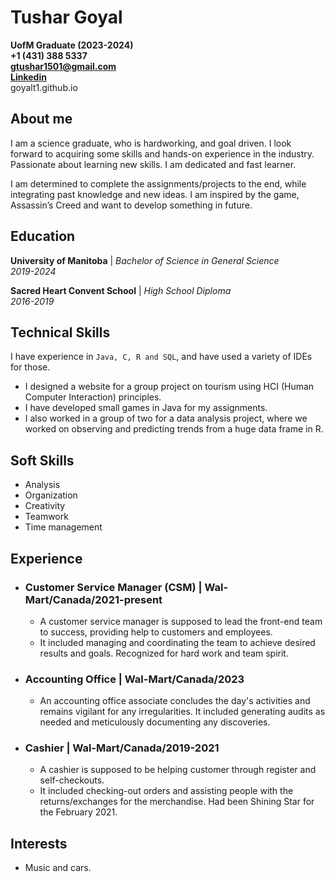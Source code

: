 # Tushar Goyal  

**UofM Graduate (2023-2024)**  
**+1 (431) 388 5337  
gtushar1501@gmail.com  
[Linkedin](https://linkedin.com/in/goyalt)**  
goyalt1.github.io

## About me
I am a science graduate, who is hardworking, 
and goal driven. I look forward to acquiring some skills 
and hands-on experience in the industry. Passionate 
about learning new skills. I am dedicated and fast 
learner.

I am determined to complete the assignments/projects 
to the end, while integrating past knowledge 
and new ideas. I am inspired by the game, Assassin’s Creed 
and want to develop something in future.


## Education

**University of Manitoba** |
*Bachelor of Science in General Science  
2019-2024*

**Sacred Heart Convent School** |
*High School Diploma  
2016-2019*

## Technical Skills
I have experience in `Java, C, R and SQL`, and have 
used a variety of IDEs for those.
* I designed a website for a group project on tourism 
using HCI (Human Computer Interaction) principles. 
* I have developed small games in Java for my 
assignments. 
* I also worked in a group of two for a data analysis 
project, where we worked on observing and 
predicting trends from a huge data frame in R.

## Soft Skills
* Analysis
* Organization
* Creativity
* Teamwork
* Time management

## Experience
* ### Customer Service Manager (CSM) | Wal-Mart/Canada/2021-present  
    * A customer service manager is supposed to lead the 
front-end team to success, providing help to customers 
and employees.
    * It included managing and coordinating the team to 
achieve desired results and goals. Recognized for hard 
work and team spirit.

* ### Accounting Office | Wal-Mart/Canada/2023
    * An accounting office associate concludes the day's 
activities and remains vigilant for any irregularities. It included 
generating audits as needed and meticulously documenting any discoveries.

* ### Cashier | Wal-Mart/Canada/2019-2021
    * A cashier is supposed to be helping customer through 
register and self-checkouts.
    * It included checking-out orders and assisting people 
with the returns/exchanges for the merchandise. Had 
been Shining Star for the February 2021.

## Interests  

* Music and cars.
